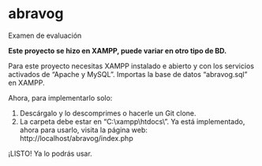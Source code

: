 # abravog
Examen de evaluación

**Este proyecto se hizo en XAMPP, puede variar en otro tipo de BD.**

Para este proyecto necesitas XAMPP instalado e abierto y con los servicios activados de “Apache y MySQL”.
Importas la base de datos “abravog.sql” en XAMPP.

Ahora, para implementarlo solo:
1.	Descárgalo y lo descomprimes o hacerle un Git clone.
2.	La carpeta debe estar en “C:\xampp\htdocs\”.
      Ya está implementado, ahora para usarlo, visita la página web:
      http://localhost/abravog/index.php

¡LISTO! Ya lo podrás usar.